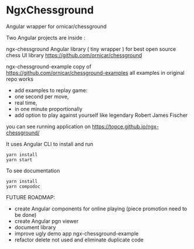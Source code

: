 # NgxChessground

Angular wrapper for ornicar/chessground

Two Angular projects are inside :

ngx-chessground Angular library ( tiny wrapper ) for best open source chess UI library <https://github.com/ornicar/chessground>

ngx-chessground-example copy of <https://github.com/ornicar/chessground-examples>
all examples in original repo works

- add examples to replay game:
- one second per move,
- real time,
- in one minute proportionally
- add option to play against yourself like legendary Robert James Fischer

you can see running application on
<https://topce.github.io/ngx-chessground/>

It uses Angular CLI
to install and run

```console
yarn install
yarn start
```

To see documentation

```console
yarn install
yarn compodoc
```

FUTURE ROADMAP:

- create Angular components for online playing (piece promotion need to be done)
- create Angular pgn viewer
- document library
- improve ugly demo app ngx-chessground-example
- refactor delete not used and eliminate duplicate code
